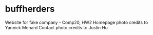 # buffherders
Website for fake company - Comp20, HW2
Homepage photo credits to Yannick Menard
Contact photo credits to Justin Hu
